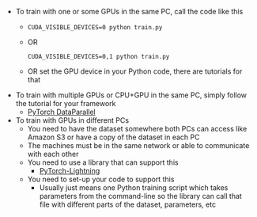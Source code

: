 - To train with one or some GPUs in the same PC, call the code like this
	- ```
	  CUDA_VISIBLE_DEVICES=0 python train.py
	  ```
	- OR
	  
	  ```
	  CUDA_VISIBLE_DEVICES=0,1 python train.py
	  ```
	- OR set the GPU device in your Python code, there are tutorials for that
- To train with multiple GPUs or CPU+GPU in the same PC, simply follow the tutorial for your framework
	- [PyTorch DataParallel](https://pytorch.org/tutorials/beginner/former_torchies/parallelism_tutorial.html)
- To train with GPUs in different PCs
	- You need to have the dataset somewhere both PCs can access like Amazon S3 or have a copy of the dataset in each PC
	- The machines must be in the same network or able to communicate with each other
	- You need to use a library that can support this
		- [PyTorch-Lightning](https://lightning.ai/docs/pytorch/stable/accelerators/gpu_intermediate.html)
	- You need to set-up your code to support this
		- Usually just means one Python training script which takes parameters from the command-line so the library can call that file with different parts of the dataset, parameters, etc